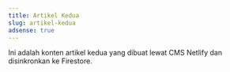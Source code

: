 ```yaml
---
title: Artikel Kedua
slug: artikel-kedua
adsense: true
---
```


Ini adalah konten artikel kedua yang dibuat lewat CMS Netlify dan disinkronkan ke Firestore.
